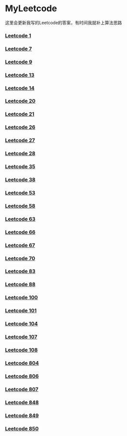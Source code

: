 # MyLeetcode
这里会更新我写的Leetcode的答案，有时间我就补上算法思路<br> 
### [Leetcode 1](https://github.com/yuweiming70/MyLeetcode/blob/master/answer/Leetcode_1.md)  <br> 
### [Leetcode 7](https://github.com/yuweiming70/MyLeetcode/blob/master/answer/Leetcode_7.md)  <br> 
### [Leetcode 9](https://github.com/yuweiming70/MyLeetcode/blob/master/answer/Leetcode_9.md)  <br> 
### [Leetcode 13](https://github.com/yuweiming70/MyLeetcode/blob/master/answer/Leetcode_13.md)  <br> 
### [Leetcode 14](https://github.com/yuweiming70/MyLeetcode/blob/master/answer/Leetcode_14.md)  <br> 
### [Leetcode 20](https://github.com/yuweiming70/MyLeetcode/blob/master/answer/Leetcode_20.md)  <br> 
### [Leetcode 21](https://github.com/yuweiming70/MyLeetcode/blob/master/answer/Leetcode_21.md)  <br> 
### [Leetcode 26](https://github.com/yuweiming70/MyLeetcode/blob/master/answer/Leetcode_26.md)  <br> 
### [Leetcode 27](https://github.com/yuweiming70/MyLeetcode/blob/master/answer/Leetcode_27.md)  <br> 
### [Leetcode 28](https://github.com/yuweiming70/MyLeetcode/blob/master/answer/Leetcode_28.md)  <br> 
### [Leetcode 35](https://github.com/yuweiming70/MyLeetcode/blob/master/answer/Leetcode_35.md)  <br> 
### [Leetcode 38](https://github.com/yuweiming70/MyLeetcode/blob/master/answer/Leetcode_38.md)  <br> 
### [Leetcode 53](https://github.com/yuweiming70/MyLeetcode/blob/master/answer/Leetcode_53.md)  <br> 
### [Leetcode 58](https://github.com/yuweiming70/MyLeetcode/blob/master/answer/Leetcode_58.md)  <br> 
### [Leetcode 63](https://github.com/yuweiming70/MyLeetcode/blob/master/answer/Leetcode_63.md)  <br> 
### [Leetcode 66](https://github.com/yuweiming70/MyLeetcode/blob/master/answer/Leetcode_66.md)  <br> 
### [Leetcode 67](https://github.com/yuweiming70/MyLeetcode/blob/master/answer/Leetcode_67.md)  <br> 
### [Leetcode 70](https://github.com/yuweiming70/MyLeetcode/blob/master/answer/Leetcode_70.md)  <br> 
### [Leetcode 83](https://github.com/yuweiming70/MyLeetcode/blob/master/answer/Leetcode_83.md)  <br> 
### [Leetcode 88](https://github.com/yuweiming70/MyLeetcode/blob/master/answer/Leetcode_88.md)  <br> 
### [Leetcode 100](https://github.com/yuweiming70/MyLeetcode/blob/master/answer/Leetcode_100.md)  <br> 
### [Leetcode 101](https://github.com/yuweiming70/MyLeetcode/blob/master/answer/Leetcode_101.md)  <br> 
### [Leetcode 104](https://github.com/yuweiming70/MyLeetcode/blob/master/answer/Leetcode_104.md)  <br> 
### [Leetcode 107](https://github.com/yuweiming70/MyLeetcode/blob/master/answer/Leetcode_107.md)  <br>
### [Leetcode 108](https://github.com/yuweiming70/MyLeetcode/blob/master/answer/Leetcode_108.md)  <br>
### [Leetcode 804](https://github.com/yuweiming70/MyLeetcode/blob/master/answer/Leetcode_804.md)  <br> 
### [Leetcode 806](https://github.com/yuweiming70/MyLeetcode/blob/master/answer/Leetcode_806.md)  <br> 
### [Leetcode 807](https://github.com/yuweiming70/MyLeetcode/blob/master/answer/Leetcode_807.md)  <br> 
### [Leetcode 848](https://github.com/yuweiming70/MyLeetcode/blob/master/answer/Leetcode_848.md)  <br> 
### [Leetcode 849](https://github.com/yuweiming70/MyLeetcode/blob/master/answer/Leetcode_849.md)  <br> 
### [Leetcode 850](https://github.com/yuweiming70/MyLeetcode/blob/master/answer/Leetcode_850.md)  <br> 
